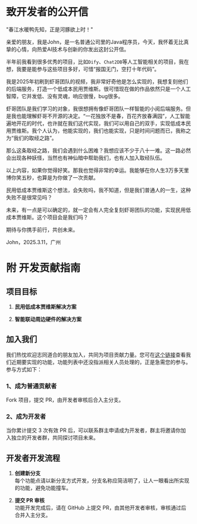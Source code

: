 # 致开发者的公开信

"春江水暖鸭先知，正是河豚欲上时！"

亲爱的朋友，我是John，是一名普通公司里的Java程序员，今天，我怀着无比真挚的心情，向热爱AI技术与创新的你发出这封公开信。

半年前我看到很多优秀的项目，比如`Dify`、`Chat2DB`等人工智能相关的项目，我在想，我要是能参与这些项目多好，可惜“报国无门，空打十年代码”。

我是2025年初刷到虾哥团队的视频，我非常好奇他是怎么实现的，我想复刻他们的后端服务，打造一个低成本民用贾维斯。很可惜现在做的作品依然只是一个人工智障，它并发低、没有灵魂，响应很慢，bug很多。

虾哥团队是我们学习的对象，我很想拥有像虾哥团队一样智能的小阅后端服务。但是我也能理解虾哥不开源的决定。“一花独放不是春，百花齐放春满园”，人工智能遍地开花的时代，也许就在我们这代实现，我们可以用自己的双手，实现低成本民用贾维斯。我个人认为，他能实现的，我们也能实现，只是时间问题而已，我称之为“我们的取经之路”。

那么这条取经之路，我们会遇到什么困难？我想应该不少于八十一难。这一路必然会出现各种妖怪，当然也有神仙暗中帮助我们，也有人加入取经队伍。

以上内容，如果你觉得好笑。那我也觉得非常的幸运。我能够在你人生3万多天里博你笑五秒，也算是为你做了一次贡献。

民用低成本贾维斯这个想法，会失败吗，我不知道，但是我们普通人的一生，这种失败不是很常见吗？

未来，有一点是可以确定的，就一定会有人完全复刻虾哥团队的功能，实现民用低成本贾维斯。这个项目会是我们吗？

期待与你携手前行，共创未来。

John，2025.3.11，广州

# 附 开发贡献指南
## 项目目标

1. **民用低成本贾维斯解决方案**  

2. **智能联动周边硬件的解决方案**  

## 加入我们

我们热忱欢迎志同道合的朋友加入，共同为项目贡献力量。您可在[这个链接](https://github.com/users/xinnan-tech/projects/3)查看我们近期要实现的功能，功能列表中还没指派相关人员处理的，正是急需您的参与。参与方式如下：

### 1、成为普通贡献者

Fork 项目，提交 PR，由开发者审核后合入主分支。

### 2、成为开发者

当你累计提交 3 次有效 PR 后，可以联系群主申请成为开发者，群主将邀请你加入独立的开发者群，共同探讨项目未来。

## 开发者开发流程

1. **创建新分支**  
   每个功能点请以新分支方式开发，分支名称应简洁明了，让人一眼看出所实现的功能，避免功能撞车。

2. **提交 PR 审核**  
   功能开发完成后，请在 GitHub 上提交 PR，由其他开发者审核，审核通过后合并入主分支。
